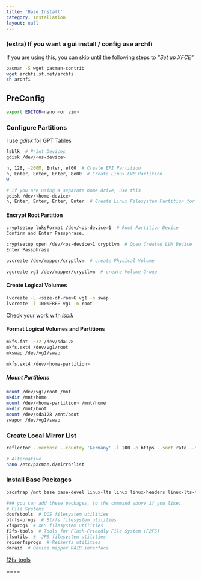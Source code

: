```yaml
---
title: 'Base Install'
category: Installation
layout: null
---
```


### (extra) If you want a gui install / config use archfi
If you are using this, you can skip until the following steps to *"Set up XFCE"*
```bash
pacman -S wget pacman-contrib
wget archfi.sf.net/archfi
sh archfi
```

## PreConfig
```bash
export EDITOR=nano <or vim>
```

### Configure Partitions
I use *gdisk* for GPT Tables
```bash
lsblk  # Print Devices
gdisk /dev/<os-device>

n, 128, -200M, Enter, ef00  # Create EFI Partition
n, Enter, Enter, Enter, 8e00  # Create Linux LVM Partition
w

# If you are using a separate home drive, use this
gdisk /dev/<home-device>
n, Enter, Enter, Enter, Enter  # Create Linux Filesystem Partition for the entire drive
```
#### Encrypt Root Partition
```bash
cryptsetup luksFormat /dev/<os-device>1  # Root Partition Device
Confirm and Enter Passphrase.

cryptsetup open /dev/<os-device>1 cryptlvm  # Open Created LVM Device
Enter Passphrase

pvcreate /dev/mapper/cryptlvm  # create Physical Volume

vgcreate vg1 /dev/mapper/cryptlvm  # create Volume Group
```

#### Create Logical Volumes
```bash
lvcreate -L <size-of-ram>G vg1 -n swap
lvcreate -l 100%FREE vg1 -n root
```
Check your work with *lsblk*

#### Format Logical Volumes and Partitions
```bash
mkfs.fat -F32 /dev/sda128
mkfs.ext4 /dev/vg1/root
mkswap /dev/vg1/swap

mkfs.ext4 /dev/<home-partition>
```

##### Mount Partitions
```bash
mount /dev/vg1/root /mnt
mkdir /mnt/home
mount /dev/<home-partition> /mnt/home
mkdir /mnt/boot
mount /dev/sda128 /mnt/boot
swapon /dev/vg1/swap
```

### Create Local Mirror List
```bash
reflector --verbose --country 'Germany' -l 200 -p https --sort rate --save /etc/pacman.d/mirrorlist

# Alternative
nano /etc/pacman.d/mirrorlist
```

### Install Base Packages
```bash
pacstrap /mnt base base-devel linux-lts linux linux-headers linux-lts-headers  linux-firmware nano vim dhcpcd lvm2 reflector  

### you can add these packages, to the command above if you like:
# File Systems
dosfstools  # DOS filesystem utilities
btrfs-progs  # Btrfs filesystem utilities
xfsprogs  # XFS filesystem utilities
f2fs-tools  # Tools for Flash-Friendly File System (F2FS)
jfsutils  #  JFS filesystem utilities
reiserfsprogs  # Reiserfs utilities
dmraid  # Device mapper RAID interface

```
[f2fs-tools](https://archlinux.org/packages/extra/x86_64/f2fs-tools/ "View package details for f2fs-tools")

====